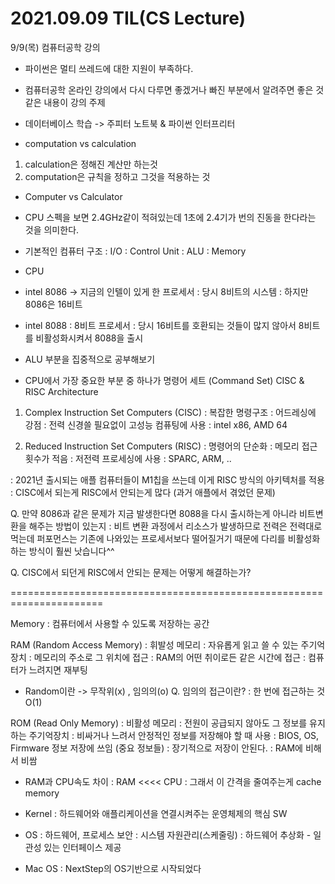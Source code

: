 # 2021.09.09 TIL(CS Lecture)

9/9(목) 컴퓨터공학 강의

- 파이썬은 멀티 쓰레드에 대한 지원이 부족하다.
- 컴퓨터공학 온라인 강의에서 다시 다루면 좋겠거나 빠진 부분에서 알려주면 좋은 것 같은 내용이 강의 주제
- 데이터베이스 학습 -> 주피터 노트북 & 파이썬 인터프리터


- computation vs calculation
1. calculation은 정해진 계산만 하는것
2. computation은 규칙을 정하고 그것을 적용하는 것

- Computer vs Calculator

- CPU 스펙을 보면 2.4GHz같이 적혀있는데 1초에 2.4기가 번의 진동을 한다라는 것을 의미한다.

- 기본적인 컴퓨터 구조
: I/O
: Control Unit
: ALU
: Memory


- CPU

- intel 8086 -> 지금의 인텔이 있게 한 프로세서
: 당시 8비트의 시스템
: 하지만 8086은 16비트


- intel 8088
: 8비트 프로세서
: 당시 16비트를 호환되는 것들이 많지 않아서 8비트를 비활성화시켜서 8088을 출시


- ALU 부분을 집중적으로 공부해보기



- CPU에서 가장 중요한 부분 중 하나가 명령어 세트 (Command Set)
CISC & RISC Architecture
1. Complex Instruction Set Computers (CISC)
: 복잡한 명령구조
: 어드레싱에 강점
: 전력 신경쓸 필요없이 고성능 컴퓨팅에 사용
: intel x86, AMD 64

2. Reduced Instruction Set Computers (RISC)
: 명령어의 단순화
: 메모리 접근 횟수가 적음
: 저전력 프로세싱에 사용
: SPARC, ARM, ..

: 2021년 출시되는 애플 컴퓨터들이 M1칩을 쓰는데 이게 RISC 방식의 아키텍처를 적용
: CISC에서 되는게 RISC에서 안되는게 많다 (과거 애플에서 겪었던 문제)


Q. 만약 8086과 같은 문제가 지금 발생한다면 8088을 다시 출시하는게 아니라 비트변환을 해주는 방법이 있는지
: 비트 변환 과정에서 리소스가 발생하므로 전력은 전력대로 먹는데 퍼포먼스는
 기존에 나와있는 프로세서보다 떨어질거기 때문에 다리를 비활성화하는 방식이 훨씬 낫습니다^^

Q. CISC에서 되던게 RISC에서 안되는 문제는 어떻게 해결하는가?



======================================================================

Memory
: 컴퓨터에서 사용할 수 있도록 저장하는 공간

RAM (Random Access Memory)
: 휘발성 메모리
: 자유롭게 읽고 쓸 수 있는 주기억장치
: 메모리의 주소로 그 위치에 접근
: RAM의 어떤 취이로든 같은 시간에 접근
: 컴퓨터가 느려지면 재부팅

+ Random이란 -> 무작위(x) , 임의의(o)
Q. 임의의 접근이란?
: 한 번에 접근하는 것 O(1)



ROM (Read Only Memory)
: 비활성 메모리
: 전원이 공급되지 않아도 그 정보를 유지하는 주기억장치
: 비싸거나 느려서 안정적인 정보를 저장해야 할 때 사용
: BIOS, OS, Firmware 정보 저장에 쓰임 (중요 정보들)
: 장기적으로 저장이 안된다.
: RAM에 비해서 비쌈


- RAM과 CPU속도 차이
: RAM <<<< CPU
: 그래서 이 간격을 줄여주는게 cache memory


- Kernel
: 하드웨어와 애플리케이션을 연결시켜주는 운영체제의 핵심 SW


- OS
: 하드웨어, 프로세스 보안
: 시스템 자원관리(스케줄링)
: 하드웨어 추상화 - 일관성 있는 인터페이스 제공

- Mac OS
: NextStep의 OS기반으로 시작되었다


